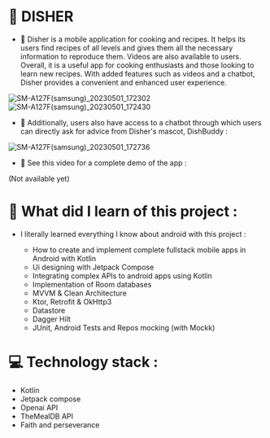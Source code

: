 # 🥗 DISHER

- 🔭 Disher is a mobile application for cooking and recipes. It helps its users find recipes of all levels and gives them all the necessary information to reproduce them.
Videos are also available to users. Overall, it is a useful app for cooking enthusiasts and those looking to learn new recipes. 
With added features such as videos and a chatbot, Disher provides a convenient and enhanced user experience.

![SM-A127F(samsung)_20230501_172302](https://user-images.githubusercontent.com/82777228/235496574-9f79dc87-3400-4645-9a14-f0f94857ffee.jpg)
![SM-A127F(samsung)_20230501_172430](https://user-images.githubusercontent.com/82777228/235496591-d8e14c94-ef9b-4549-909b-925a79ca24d3.jpg)


- 🔭 Additionally, users also have access to a chatbot through which users can directly ask for advice from Disher's mascot, DishBuddy :

![SM-A127F(samsung)_20230501_172736](https://user-images.githubusercontent.com/82777228/235496991-2bb94dd7-6b4a-477a-b5c1-bc238c84076c.jpg)

- 📸 See this video for a complete demo of the app :

(Not available yet)

# 🤔 What did I learn of this project :

- I literally learned everything I know about android with this project :

  - How to create and implement complete fullstack mobile apps in Android with Kotlin
  - Ui designing with Jetpack Compose
  - Integrating complex APIs to android apps using Kotlin 
  - Implementation of Room databases
  - MVVM & Clean Architecture
  - Ktor, Retrofit & OkHttp3
  - Datastore
  - Dagger Hilt
  - JUnit, Android Tests and Repos mocking (with Mockk)

# 💻 Technology stack  :

- Kotlin
- Jetpack compose
- Openai API
- TheMealDB API
- Faith and perseverance
